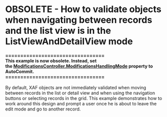 # OBSOLETE - How to validate objects when navigating between records and the list view is in the ListViewAndDetailView mode


<p><strong>=================================</strong><br /><strong>This example is now obsolete. Instead, set the <a href="https://documentation.devexpress.com/Xaf/DevExpressExpressAppSystemModuleModificationsController_ModificationsHandlingModetopic.aspx">ModificationsController.ModificationsHandlingMode</a> property to AutoCommit.</strong><br /><strong>=================================</strong><br /><br />By default, XAF objects are not immediately validated when moving between records in the list or detail view and when using the navigation buttons or selecting records in the grid. This example demonstrates how to work around this design and prompt a user once he is about to leave the edit mode and go to another record.</p>

<br/>


